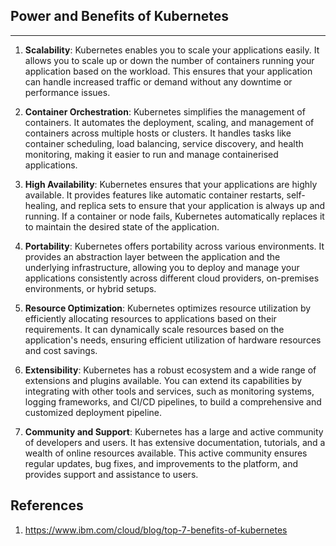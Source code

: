 ## Power and Benefits of Kubernetes  
---
1. **Scalability**: Kubernetes enables you to scale your applications easily. It allows you to scale up or down the number of containers running your application based on the workload. This ensures that your application can handle increased traffic or demand without any downtime or performance issues.

2. **Container Orchestration**: Kubernetes simplifies the management of containers. It automates the deployment, scaling, and management of containers across multiple hosts or clusters. It handles tasks like container scheduling, load balancing, service discovery, and health monitoring, making it easier to run and manage containerised applications.

3. **High Availability**: Kubernetes ensures that your applications are highly available. It provides features like automatic container restarts, self-healing, and replica sets to ensure that your application is always up and running. If a container or node fails, Kubernetes automatically replaces it to maintain the desired state of the application.

4. **Portability**: Kubernetes offers portability across various environments. It provides an abstraction layer between the application and the underlying infrastructure, allowing you to deploy and manage your applications consistently across different cloud providers, on-premises environments, or hybrid setups.

5. **Resource Optimization**: Kubernetes optimizes resource utilization by efficiently allocating resources to applications based on their requirements. It can dynamically scale resources based on the application's needs, ensuring efficient utilization of hardware resources and cost savings.

6. **Extensibility**: Kubernetes has a robust ecosystem and a wide range of extensions and plugins available. You can extend its capabilities by integrating with other tools and services, such as monitoring systems, logging frameworks, and CI/CD pipelines, to build a comprehensive and customized deployment pipeline.

7. **Community and Support**: Kubernetes has a large and active community of developers and users. It has extensive documentation, tutorials, and a wealth of online resources available. This active community ensures regular updates, bug fixes, and improvements to the platform, and provides support and assistance to users.

## References
1. https://www.ibm.com/cloud/blog/top-7-benefits-of-kubernetes